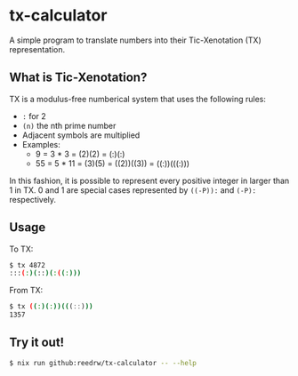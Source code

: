 # tx-calculator
A simple program to translate numbers into their Tic-Xenotation (TX) representation.

## What is Tic-Xenotation?
TX is a modulus-free numberical system that uses the following rules:
  - `:` for 2
  - `(n)` the nth prime number
  - Adjacent symbols are multiplied
  - Examples:
    * 9 = 3 * 3 = (2)(2) = (:)(:)
    * 55 = 5 * 11 = (3)(5) = ((2))((3)) = ((:))(((:)))

In this fashion, it is possible to represent every positive integer in larger than 1 in TX. 0 and 1 are special cases represented by `((-P)):` and `(-P):` respectively.

## Usage
To TX:
```bash
$ tx 4872
:::(:)(::)(:((:)))
```

From TX:
```bash
$ tx ((:)(:))(((::)))
1357
```

## Try it out!
```bash
$ nix run github:reedrw/tx-calculator -- --help
```
